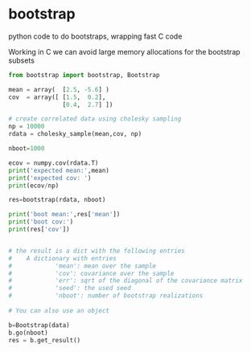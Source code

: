 # bootstrap
python code to do bootstraps, wrapping fast C code

Working in C we can avoid large memory allocations for the bootstrap subsets

```python
from bootstrap import bootstrap, Bootstrap

mean = array(  [2.5, -5.6] )
cov  = array([ [1.5,  0.2],
               [0.4,  2.7] ])

# create correlated data using cholesky sampling
np = 10000
rdata = cholesky_sample(mean,cov, np)

nboot=1000

ecov = numpy.cov(rdata.T)
print('expected mean:',mean)
print('expected cov: ')
print(ecov/np)

res=bootstrap(rdata, nboot)

print('boot mean:',res['mean'])
print('boot cov:')
print(res['cov'])


# the result is a dict with the following entries
#    A dictionary with entries
#            'mean': mean over the sample
#            'cov': covariance over the sample
#            'err': sqrt of the diagonal of the covariance matrix
#            'seed': the used seed
#            'nboot': number of bootstrap realizations
 
# You can also use an object

b=Bootstrap(data)
b.go(nboot)
res = b.get_result()

```
